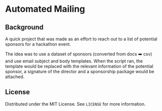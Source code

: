 # Automated Mailing

## Background

A quick project that was made as an effort to reach out to a list of potential sponsors for a hackathon event.

The idea was to use a dataset of sponsors (converted from docs ➡️ csv) and use email subject and body templates. When the script ran, the template would be replaced with the relevant information of the potential sponsor, a signature of the director and a sponsorship package would be attached.

## License

Distributed under the MIT License. See `LICENSE` for more information.
